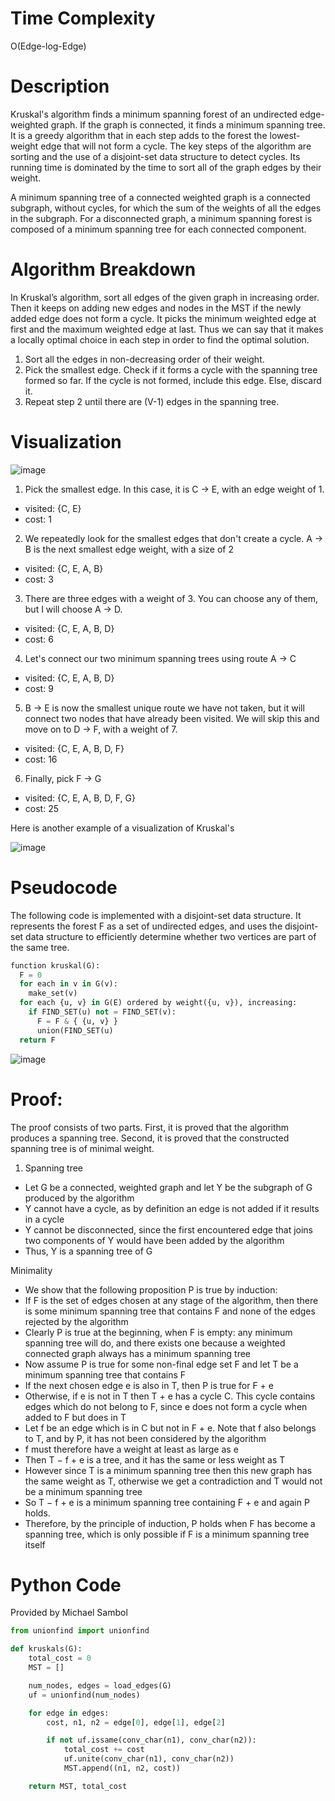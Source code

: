 # Time Complexity

O(Edge-log-Edge)

# Description

Kruskal's algorithm finds a minimum spanning forest of an undirected edge-weighted graph. If the graph is connected, it finds a minimum spanning tree. It is a greedy algorithm that in each step adds to the forest the lowest-weight edge that will not form a cycle. The key steps of the algorithm are sorting and the use of a disjoint-set data structure to detect cycles. Its running time is dominated by the time to sort all of the graph edges by their weight.

A minimum spanning tree of a connected weighted graph is a connected subgraph, without cycles, for which the sum of the weights of all the edges in the subgraph. For a disconnected graph, a minimum spanning forest is composed of a minimum spanning tree for each connected component.

# Algorithm Breakdown

In Kruskal’s algorithm, sort all edges of the given graph in increasing order. Then it keeps on adding new edges and nodes in the MST if the newly added edge does not form a cycle. It picks the minimum weighted edge at first and the maximum weighted edge at last. Thus we can say that it makes a locally optimal choice in each step in order to find the optimal solution.

1. Sort all the edges in non-decreasing order of their weight. 
2. Pick the smallest edge. Check if it forms a cycle with the spanning tree formed so far. If the cycle is not formed, include this edge. Else, discard it. 
3. Repeat step 2 until there are (V-1) edges in the spanning tree.

# Visualization

![image](https://github.com/Gnome67/COSC-guides/assets/102388813/54764c50-46da-43a5-8d7a-ae5a3d86be5c)

1. Pick the smallest edge. In this case, it is C -> E, with an edge weight of 1.
- visited: {C, E}
- cost: 1
2. We repeatedly look for the smallest edges that don't create a cycle. A -> B is the next smallest edge weight, with a size of 2
- visited: {C, E, A, B}
- cost: 3
3. There are three edges with a weight of 3. You can choose any of them, but I will choose A -> D.
- visited: {C, E, A, B, D}
- cost: 6
4. Let's connect our two minimum spanning trees using route A -> C
- visited: {C, E, A, B, D}
- cost: 9
5. B -> E is now the smallest unique route we have not taken, but it will connect two nodes that have already been visited. We will skip this and move on to D -> F, with a weight of 7.
- visited: {C, E, A, B, D, F}
- cost: 16
6. Finally, pick F -> G
- visited: {C, E, A, B, D, F, G}
- cost: 25

Here is another example of a visualization of Kruskal's

![image](https://github.com/Gnome67/COSC-guides/assets/102388813/d2df87e2-463f-4877-bb44-205d32b492c0)

# Pseudocode

The following code is implemented with a disjoint-set data structure. It represents the forest F as a set of undirected edges, and uses the disjoint-set data structure to efficiently determine whether two vertices are part of the same tree.
```py
function kruskal(G):
  F = 0
  for each in v in G(v):
    make_set(v)
  for each {u, v} in G(E) ordered by weight({u, v}), increasing:
    if FIND_SET(u) not = FIND_SET(v):
      F = F & { {u, v} }
      union(FIND_SET(u)
  return F
```

![image](https://github.com/Gnome67/COSC-guides/assets/102388813/b2ac33b6-c4d4-4336-94f7-4622c8569d4b)


# Proof:

The proof consists of two parts. First, it is proved that the algorithm produces a spanning tree. Second, it is proved that the constructed spanning tree is of minimal weight.

1. Spanning tree
- Let G be a connected, weighted graph and let Y be the subgraph of G produced by the algorithm
- Y cannot have a cycle, as by definition an edge is not added if it results in a cycle
- Y cannot be disconnected, since the first encountered edge that joins two components of Y would have been added by the algorithm
- Thus, Y is a spanning tree of G

Minimality
- We show that the following proposition P is true by induction:
- If F is the set of edges chosen at any stage of the algorithm, then there is some minimum spanning tree that contains F and none of the edges rejected by the algorithm
- Clearly P is true at the beginning, when F is empty: any minimum spanning tree will do, and there exists one because a weighted connected graph always has a minimum spanning tree
- Now assume P is true for some non-final edge set F and let T be a minimum spanning tree that contains F
- If the next chosen edge e is also in T, then P is true for F + e
- Otherwise, if e is not in T then T + e has a cycle C. This cycle contains edges which do not belong to F, since e does not form a cycle when added to F but does in T
- Let f be an edge which is in C but not in F + e. Note that f also belongs to T, and by P, it has not been considered by the algorithm
- f must therefore have a weight at least as large as e
- Then T − f + e is a tree, and it has the same or less weight as T
- However since T is a minimum spanning tree then this new graph has the same weight as T, otherwise we get a contradiction and T would not be a minimum spanning tree
- So T − f + e is a minimum spanning tree containing F + e and again P holds.
- Therefore, by the principle of induction, P holds when F has become a spanning tree, which is only possible if F is a minimum spanning tree itself

# Python Code

Provided by Michael Sambol
```py
from unionfind import unionfind

def kruskals(G):
    total_cost = 0
    MST = []

    num_nodes, edges = load_edges(G)
    uf = unionfind(num_nodes)

    for edge in edges:
        cost, n1, n2 = edge[0], edge[1], edge[2]

        if not uf.issame(conv_char(n1), conv_char(n2)):
            total_cost += cost
            uf.unite(conv_char(n1), conv_char(n2))
            MST.append((n1, n2, cost))

    return MST, total_cost
```
